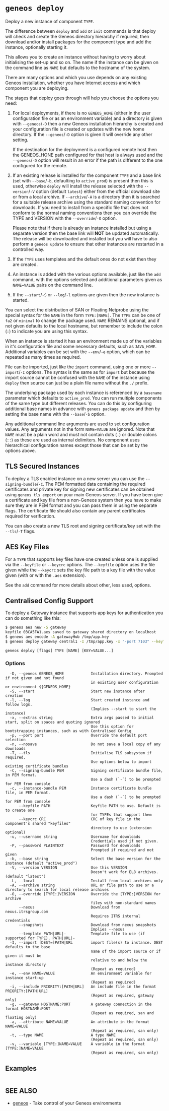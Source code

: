 # `geneos deploy`

Deploy a new instance of component `TYPE`.

The difference between `deploy` and `add` or `init` commands is that deploy will check and create the Geneos directory hierarchy if required, then download and/or install packages for the component type and add the instance, optionally starting it.

This allows you to create an instance without having to worry about initialising the set-up and so on. The name if the instance can be given on the command line as `NAME` but defaults to the hostname of the system.

There are many options and which you use depends on any existing Geneos installation, whether you have Internet access and which component you are deploying.

The stages that deploy goes through will help you choose the options you need:

1. For local deployments, if there is no `GENEOS_HOME` (either in the user configuration file or as an environment variable) and a directory is given with `--geneos`/`-D` then a new Geneos installation hierarchy is created and your configuration file is created or updates with the new home directory. If the `--geneos`/`-D` option is given it will override any other setting.

   If the destination for the deployment is a configured remote host then the GENEOS_HONE path configured for that host is always used and the `--geneos`/`-D` option will result in an error if the path is different to the one configured for the remote.

2. If an existing release is installed for the component `TYPE` and a base link (set with `--base`/`-b`, defaulting to `active_prod`) is present then this is used, otherwise `deploy` will install the release selected with the `--version`/`-V` option (default `latest`) either from the official download site or from a local archive. If `--archive`/`-A` is a directory then it is searched for a suitable release archive using the standard naming convention for downloads. If you need to install from a specific file that does not conform to the normal naming conventions then you can override the TYPE and VERSION with the `--override`/`-O` option.

   Please note that if there is already an instance installed but using a separate version then the base link will **NOT** be updated automatically. The release will be downloaded and installed but you will have to also perform a `geneos update` to ensure that other instances are restarted in a controlled way.

3. If the `TYPE` uses templates and the default ones do not exist then they are created.

4. An instance is added with the various options available, just like the `add` command, with the options selected and additional parameters given as `NAME=VALUE` pairs on the command line.

5. If the `--start`/`-S` or `--log`/`-l` options are given then the new instance is started.

You can select the distribution of SAN or Floating Netprobe using the special syntax for the `NAME` in the form `TYPE:[NAME]`. The `TYPE` can be one of `fa2` or `minimal` to change the package used. `NAME` REMAINS optional, and if not given defaults to the local hostname, but remember to include the colon (`:`) to indicate you are using this syntax.

When an instance is started it has an environment made up of the variables in it's configuration file and some necessary defaults, such as `JAVA_HOME`. Additional variables can be set with the `--env`/`-e` option, which can be repeated as many times as required.

File can be imported, just like the `import` command, using one or more `--import`/`-I` options. The syntax is the same as for `import` but because the import source cannot be confused with the `NAME` of the instance using `deploy` then source can just be a plain file name without the `./` prefix.

The underlying package used by each instance is referenced by a `basename` parameter which defaults to `active_prod`. You can run multiple components of the same type but different releases. You can do this by configuring additional base names in advance with `geneos package update` and then by setting the base name with the `--base`/`-b` option.

Any additional command line arguments are used to set configuration values. Any arguments not in the form `NAME=VALUE` are ignored. Note that `NAME` must be a plain word and must not contain dots (`.`) or double colons (`::`) as these are used as internal delimiters. No component uses hierarchical configuration names except those that can be set by the options above.

## TLS Secured Instances

To deploy a TLS enabled instance on a new server you can use the `--signing-bundle`/`-C`. The PEM formatted data containing the required certificates and private key for signing new certificates can be obtained using `geneos tls export` on your main Geneos server. If you have been give a certificate and key file from a non-Geneos system then you have to make sure they are in PEM format and you can pass them in using the separate flags. The certificate file should also contain any parent certificates required for verification.

You can also create a new TLS root and signing certificate/key set with the `--tls`/`-T` flags.

## AES Key Files

For a `TYPE` that supports key files have one created unless one is supplied via the `--keyfile` or `--keycrc` options. The `--keyfile` option uses the file given while the `--keycrc` sets the key file path to a key file with the value given (with or with the `.aes` extension).

See the `add` command for more details about other, less used, options.

## Centralised Config Support

To deploy a Gateway instance that supports app keys for authentication you can do something like this:

```bash
$ geneos aes new -S gateway
keyfile 03CA5FA1.aes saved to gateway shared directory on localhost
$ geneos aes encode -A gatewayHub /tmp/app.key
$ geneos deploy gateway central1 -I /tmp/app.key -x "-port 7103" --keyfile ${HOME}/.config/geneos/keyfile.aes gateway-hub=https://hub.example.com:8081 app-key=app.key setup='none'
```

```text
geneos deploy [flags] TYPE [NAME] [KEY=VALUE...]
```

### Options

```text
  -D, --geneos GENEOS_HOME            Installation directory. Prompted if not given and not found
                                      in existing user configuration or environment ${GENEOS_HOME}
  -S, --start                         Start new instance after creation
  -l, --log                           Start created instance and follow logs.
                                      (Implies --start to start the instance)
  -x, --extras string                 Extra args passed to initial start, split on spaces and quoting ignored
                                      Use this option for bootstrapping instances, such as with Centralised Config
  -p, --port port                     Override the default port selection
  -n, --nosave                        Do not save a local copy of any downloads
  -T, --tls                           Initialise TLS subsystem if required.
                                      Use options below to import existing certificate bundles
  -C, --signing-bundle PEM            Signing certificate bundle file, in PEM format.
                                      Use a dash (`-`) to be prompted for PEM from console
  -c, --instance-bundle PEM           Instance certificate bundle file, in PEM format.
                                      Use a dash (`-`) to be prompted for PEM from console
      --keyfile PATH                  Keyfile PATH to use. Default is to create one
                                      for TYPEs that support them
      --keycrc CRC                    CRC of key file in the component's shared "keyfiles" 
                                      directory to use (extension optional)
  -u, --username string               Username for downloads
                                      Credentials used if not given.
  -P, --password PLAINTEXT            Password for downloads
                                      Prompted if required and not given
  -b, --base string                   Select the base version for the instance (default "active_prod")
  -V, --version VERSION               Use this VERSION
                                      Doesn't work for EL8 archives. (default "latest")
  -L, --local                         Install from local archives only
  -A, --archive string                URL or file path to use or a directory to search for local release archives
  -O, --override [TYPE:]VERSION       Override the [TYPE:]VERSION for archive
                                      files with non-standard names
      --nexus                         Download from nexus.itrsgroup.com
                                      Requires ITRS internal credentials
      --snapshots                     Download from nexus snapshots
                                      Implies --nexus
      --template PATH|URL|-           Template file to use (if supported for TYPE). PATH|URL|-
  -I, --import [DEST=]PATH|URL        import file(s) to instance. DEST defaults to the base
                                      name of the import source or if given it must be
                                      relative to and below the instance directory
                                      (Repeat as required)
  -e, --env NAME=VALUE                An environment variable for instance start-up
                                      (Repeat as required)
  -i, --include PRIORITY:[PATH|URL]   An include file in the format PRIORITY:[PATH|URL]
                                      (Repeat as required, gateway only)
  -g, --gateway HOSTNAME:PORT         A gateway connection in the format HOSTNAME:PORT
                                      (Repeat as required, san and floating only)
  -a, --attribute NAME=VALUE          An attribute in the format NAME=VALUE
                                      (Repeat as required, san only)
  -t, --type NAME                     A type NAME
                                      (Repeat as required, san only)
  -v, --variable [TYPE:]NAME=VALUE    A variable in the format [TYPE:]NAME=VALUE
                                      (Repeat as required, san only)
```

## Examples

```bash

```

## SEE ALSO

* [geneos](geneos.md)	 - Take control of your Geneos environments
